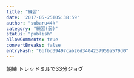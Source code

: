 ```yaml
---
title: "練習"
date: '2017-05-25T05:38:59'
author: "subaru44k"
category: "練習(弱)"
status: "publish"
allowComments: true
convertBreaks: false
entryHash: "6bfbd39497cab26d3404237959a579d0"
---
```

朝練
トレッドミルで33分ジョグ

